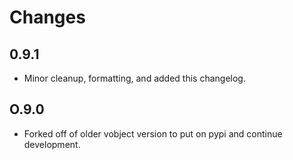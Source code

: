 # Changes

## 0.9.1
* Minor cleanup, formatting, and added this changelog.

## O.9.0
* Forked off of older vobject version to put on pypi and continue development.
